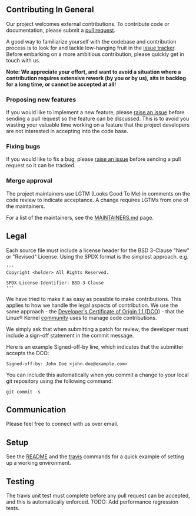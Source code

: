 ## Contributing In General

Our project welcomes external contributions. To contribute code or documentation, please submit a [pull request](https://github.com/ibm/smlp/pulls).

A good way to familiarize yourself with the codebase and contribution process is
to look for and tackle low-hanging fruit in the [issue tracker](https://github.com/ibm/smlp/issues).
Before embarking on a more ambitious contribution, please quickly get in touch with us.

**Note: We appreciate your effort, and want to avoid a situation where a contribution
requires extensive rework (by you or by us), sits in backlog for a long time, or
cannot be accepted at all!**

### Proposing new features

If you would like to implement a new feature, please [raise an issue](https://github.com/ibm/smlp/issues)
before sending a pull request so the feature can be discussed. This is to avoid
you wasting your valuable time working on a feature that the project developers
are not interested in accepting into the code base.

### Fixing bugs

If you would like to fix a bug, please [raise an issue](https://github.com/ibm/smlp/issues) before sending a
pull request so it can be tracked.

### Merge approval

The project maintainers use LGTM (Looks Good To Me) in comments on the code
review to indicate acceptance. A change requires LGTMs from one of the maintainers.

For a list of the maintainers, see the [MAINTAINERS.md](MAINTAINERS.md) page.

## Legal

Each source file must include a license header for the BSD 3-Clause
"New" or "Revised" License. Using the SPDX format is the simplest
approach.  e.g.

```
'''
Copyright <holder> All Rights Reserved.

SPDX-License-Identifier: BSD-3-Clause
'''
```

We have tried to make it as easy as possible to make contributions. This
applies to how we handle the legal aspects of contribution. We use the
same approach - the [Developer's Certificate of Origin 1.1 (DCO)](https://github.com/hyperledger/fabric/blob/master/docs/source/DCO1.1.txt) - that the Linux® Kernel [community](https://elinux.org/Developer_Certificate_Of_Origin)
uses to manage code contributions.

We simply ask that when submitting a patch for review, the developer
must include a sign-off statement in the commit message.

Here is an example Signed-off-by line, which indicates that the
submitter accepts the DCO:

```
Signed-off-by: John Doe <john.doe@example.com>
```

You can include this automatically when you commit a change to your
local git repository using the following command:

```
git commit -s
```

## Communication
Please feel free to connect with us over email.

## Setup
See the [README](README.md) and the [travis](.travis.yml) commands for a quick example of setting up a working environment.

## Testing
The travis unit test must complete before any pull request can be accepted, and this is automatically enforced.
TODO: Add performance regression tests.
